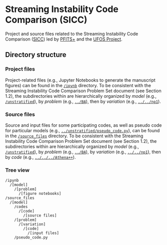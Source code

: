 # Streaming Instability Code Comparison (SICC)

Project and source files related to the Streaming Instability Code Comparison ([SICC](https://www.ufos-project.eu/dust-gas-drag-instability-code-comparison)) led by [PFITS+](https://pfitsplus.github.io/) and the [UFOS Project](https://www.ufos-project.eu/).


## Directory structure

### Project files

Project-related files (e.g., Jupyter Notebooks to generate the manuscript figures) can be found in the [`/ipynb`](/tree/main/ipynb) directory.
To be consistent with the Streaming Instability Code Comparison Problem Set document (see Section 1.2), the subdirectories within are hierarchically organized by *model* (e.g., [`/unstratified`](/tree/main/ipynb/unstratified)), by *problem* (e.g., [`../BA`](/tree/main/ipynb/unstratified/BA)), then by *variation* (e.g., [`../../np1`](/tree/main/ipynb/unstratified)).


### Source files

Source and input files for some participating codes, as well as pseudo code for particular models (e.g., [`../unstratified/pseudo_code.py`](/tree/main/source_files/unstratified/pseudo_code.py)), can be found in the [`/source_files`](/tree/main/ipynb) directory.
To be consistent with the Streaming Instability Code Comparison Problem Set document (see Section 1.2), the subdirectories within are hierarchically organized by *model* (e.g., [`/unstratified`](/tree/main/ipynb/unstratified)), by *problem* (e.g., [`../BA`](/tree/main/ipynb/unstratified/BA)), by *variation* (e.g., [`../../np1`](/tree/main/ipynb/unstratified)), then by *code* (e.g., [`../../../Athena++`](/tree/main/ipynb/unstratified)).


### Tree view

```
/ipynb
  /[model]
    /[problem]
      /[figure notebooks]
/source_files
  /[model]
    /codes
      /[code]
        /[source files]
    /[problem]
      /[variation]
        /[code]
          /[input files]
    /pseudo_code.py
```
